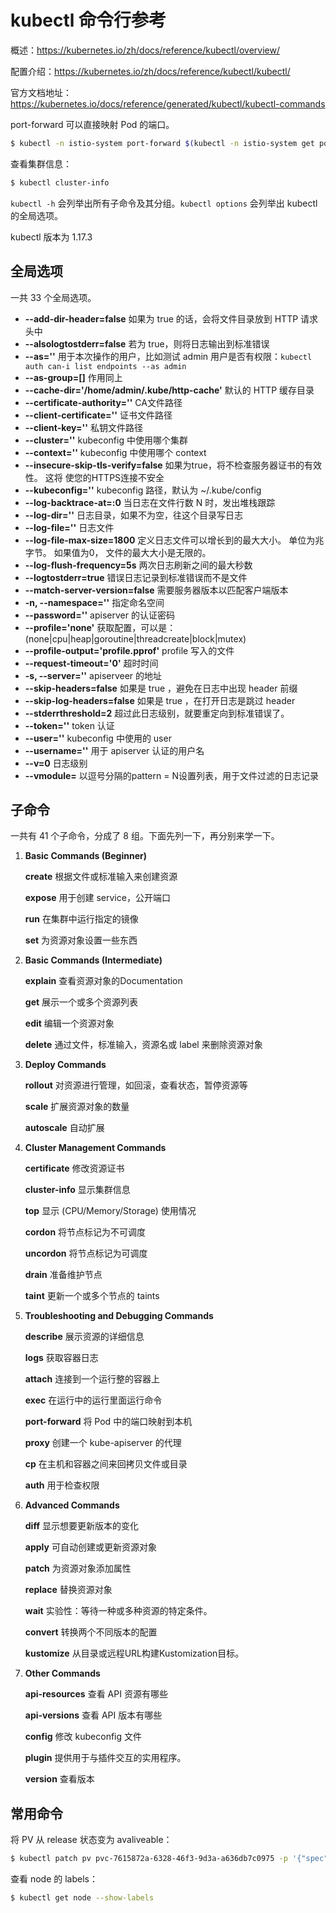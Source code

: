 # kubectl 命令行参考

概述：https://kubernetes.io/zh/docs/reference/kubectl/overview/

配置介绍：https://kubernetes.io/zh/docs/reference/kubectl/kubectl/

官方文档地址：https://kubernetes.io/docs/reference/generated/kubectl/kubectl-commands

port-forward 可以直接映射 Pod 的端口。

```bash
$ kubectl -n istio-system port-forward $(kubectl -n istio-system get pod -l app=jaeger -o jsonpath='{.items[0].metadata.name}') 15032:16686 &
```

查看集群信息：

```bash
$ kubectl cluster-info
```

`kubectl -h` 会列举出所有子命令及其分组。`kubectl options` 会列举出 kubectl 的全局选项。

kubectl 版本为 1.17.3



## 全局选项

一共 33 个全局选项。

- **--add-dir-header=false** 如果为 true 的话，会将文件目录放到 HTTP 请求头中
- **--alsologtostderr=false** 若为 true，则将日志输出到标准错误
- **--as=''** 用于本次操作的用户，比如测试 admin 用户是否有权限：`kubectl auth can-i list endpoints --as admin`
- **--as-group=[]** 作用同上
- **--cache-dir='/home/admin/.kube/http-cache'** 默认的 HTTP 缓存目录
- **--certificate-authority=''** CA文件路径
- **--client-certificate=''** 证书文件路径
- **--client-key=''** 私钥文件路径
- **--cluster=''** kubeconfig 中使用哪个集群
- **--context=''** kubeconfig 中使用哪个 context
- **--insecure-skip-tls-verify=false** 如果为true，将不检查服务器证书的有效性。 这将
  使您的HTTPS连接不安全
- **--kubeconfig=''** kubeconfig 路径，默认为 ~/.kube/config
- **--log-backtrace-at=:0** 当日志在文件行数 N 时，发出堆栈跟踪
- **--log-dir=''** 日志目录，如果不为空，往这个目录写日志
- **--log-file=''** 日志文件
- **--log-file-max-size=1800** 定义日志文件可以增长到的最大大小。 单位为兆字节。 如果值为0，
  文件的最大大小是无限的。
- **--log-flush-frequency=5s** 两次日志刷新之间的最大秒数
- **--logtostderr=true** 错误日志记录到标准错误而不是文件
- **--match-server-version=false** 需要服务器版本以匹配客户端版本
- **-n, --namespace=''** 指定命名空间
- **--password=''** apiserver 的认证密码
- **--profile='none'** 获取配置，可以是：(none|cpu|heap|goroutine|threadcreate|block|mutex)
- **--profile-output='profile.pprof'** profile 写入的文件
- **--request-timeout='0'** 超时时间
- **-s, --server=''** apiserveer 的地址
- **--skip-headers=false** 如果是 true ，避免在日志中出现 header 前缀
- **--skip-log-headers=false** 如果是 true ，在打开日志是跳过 header
- **--stderrthreshold=2** 超过此日志级别，就要重定向到标准错误了。
- **--token=''** token 认证
- **--user=''** kubeconfig 中使用的 user
- **--username=''** 用于 apiserver 认证的用户名
- **--v=0** 日志级别
- **--vmodule=** 以逗号分隔的pattern = N设置列表，用于文件过滤的日志记录



## 子命令

一共有 41 个子命令，分成了 8 组。下面先列一下，再分别来学一下。

1. **Basic Commands (Beginner)**

   **create** 根据文件或标准输入来创建资源

   **expose** 用于创建 service，公开端口

   **run** 在集群中运行指定的镜像

   **set** 为资源对象设置一些东西

2. **Basic Commands (Intermediate)**

   **explain** 查看资源对象的Documentation

   **get** 展示一个或多个资源列表

   **edit** 编辑一个资源对象

   **delete** 通过文件，标准输入，资源名或 label 来删除资源对象

3. **Deploy Commands**

   **rollout** 对资源进行管理，如回滚，查看状态，暂停资源等

   **scale** 扩展资源对象的数量

   **autoscale** 自动扩展

4. **Cluster Management Commands**

   **certificate** 修改资源证书

   **cluster-info** 显示集群信息

   **top** 显示 (CPU/Memory/Storage) 使用情况

   **cordon** 将节点标记为不可调度

   **uncordon** 将节点标记为可调度

   **drain**  准备维护节点

   **taint** 更新一个或多个节点的 taints

5. **Troubleshooting and Debugging Commands**

   **describe** 展示资源的详细信息

   **logs** 获取容器日志

   **attach** 连接到一个运行整的容器上

   **exec** 在运行中的运行里面运行命令

   **port-forward** 将 Pod 中的端口映射到本机

   **proxy** 创建一个 kube-apiserver 的代理

   **cp** 在主机和容器之间来回拷贝文件或目录

   **auth** 用于检查权限

6. **Advanced Commands**

   **diff** 显示想要更新版本的变化

   **apply** 可自动创建或更新资源对象

   **patch** 为资源对象添加属性

   **replace** 替换资源对象

   **wait** 实验性：等待一种或多种资源的特定条件。

   **convert** 转换两个不同版本的配置

   **kustomize** 从目录或远程URL构建Kustomization目标。

7. **Other Commands**

   **api-resources** 查看 API 资源有哪些

   **api-versions** 查看 API 版本有哪些

   **config** 修改 kubeconfig 文件

   **plugin** 提供用于与插件交互的实用程序。

   **version** 查看版本



## 常用命令

将 PV 从 release 状态变为 avaliveable：

````bash
$ kubectl patch pv pvc-7615872a-6328-46f3-9d3a-a636db7c0975 -p '{"spec":{"claimRef": null}}'
````

查看 node 的 labels：

```bash
$ kubectl get node --show-labels
```













